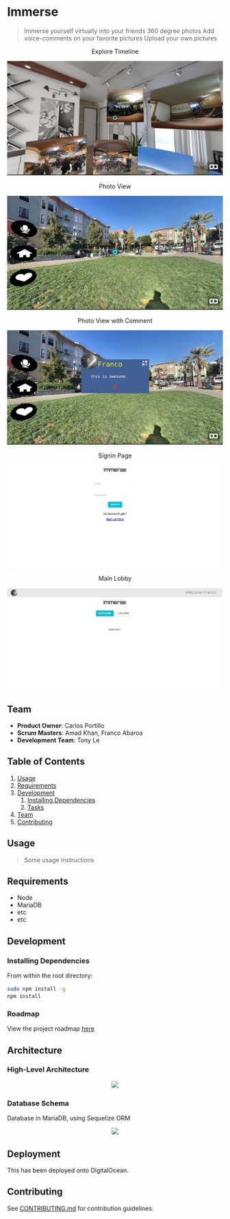 # Immerse

> Immerse yourself virtually into your friends 360 degree photos
> Add voice-comments on your favorite pictures
> Upload your own pictures

 <p align="center"> Explore Timeline </p>

![Lobby](./diagrams/lobby.jpg?raw=true "Lobby")

 <p align="center"> Photo View </p>

![View](./diagrams/view.jpg?raw=true "view")

 <p align="center"> Photo View with Comment </p>

![Comment](./diagrams/comment.jpg?raw=true "Comment")

 <p align="center"> Signin Page </p>

![Signin](./diagrams/signin.png?raw=true "Signin")

 <p align="center"> Main Lobby </p>

![LobbyFirst](./diagrams/lobbyfirst.png?raw=true "LobbyFirst")


## Team

  - __Product Owner__: Carlos Portillo
  - __Scrum Masters__: Amad Khan, Franco Abaroa
  - __Development Team__: Tony Le

## Table of Contents

1. [Usage](#Usage)
1. [Requirements](#requirements)
1. [Development](#development)
    1. [Installing Dependencies](#installing-dependencies)
    1. [Tasks](#tasks)
1. [Team](#team)
1. [Contributing](#contributing)

## Usage

> Some usage instructions

## Requirements

- Node
- MariaDB
- etc
- etc

## Development

### Installing Dependencies

From within the root directory:

```sh
sudo npm install -g
npm install
```
### Roadmap

View the project roadmap [here](https://github.com/lowtalkers/escape-reality/issues)

## Architecture

### High-Level Architecture
<p align="center">
  <img src="/diagrams/architecture1.png?raw=true"/>
</p>

### Database Schema
Database in MariaDB, using Sequelize ORM
<p align="center">
  <img src="/diagrams/schema.png?raw=true"/>
</p>

## Deployment

This has been deployed onto DigitalOcean.

## Contributing

See [CONTRIBUTING.md](CONTRIBUTING.md) for contribution guidelines.
